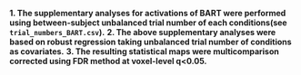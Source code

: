**1. The supplementary analyses for activations of BART were performed using between-subject unbalanced trial number of each conditions(see `trial_numbers_BART.csv`).**
**2. The above supplementary analyses were based on robust regression taking unbalanced trial number of conditions as covariates.**
**3. The resulting statistical maps were multicomparison corrected using FDR method at voxel-level q<0.05.**
